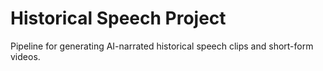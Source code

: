 ﻿# Historical Speech Project

Pipeline for generating AI-narrated historical speech clips and short-form videos.
